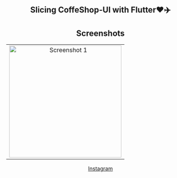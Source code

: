 <center>

## Slicing CoffeShop-UI with Flutter❤️✈️

<h2><i class="fab fa-instagram"></i> Screenshots <i class="fas fa-camera"></i></h2>

<table>
  <tr>
    <td align="center"><img src="https://i.postimg.cc/nzC799GQ/Screenshot-2023-06-26-at-07-10-10.png" alt="Screenshot 1" width="300"></td>
    
    
  </tr>
  
</table>

[<i class="fab fa-instagram"></i> Instagram]( https://www.instagram.com/p/Ctwf9mNBdWn/)

</center>


